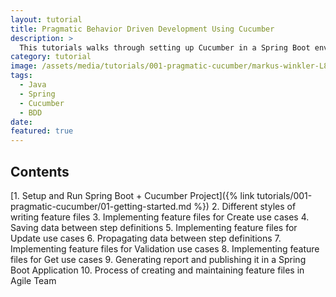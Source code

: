 ```yaml
---
layout: tutorial
title: Pragmatic Behavior Driven Development Using Cucumber
description: >
  This tutorials walks through setting up Cucumber in a Spring Boot environment, patterns to create feature files, reuse step definitions and become productive while doing BDD.
category: tutorial
image: /assets/media/tutorials/001-pragmatic-cucumber/markus-winkler-L8GbxVUQ-f0-unsplash.jpg
tags:
  - Java
  - Spring
  - Cucumber
  - BDD
date:
featured: true
---
```


## Contents

[1. Setup and Run Spring Boot + Cucumber Project]({% link tutorials/001-pragmatic-cucumber/01-getting-started.md %})
2. Different styles of writing feature files
3. Implementing feature files for Create use cases
4. Saving data between step definitions
5. Implementing feature files for Update use cases
6. Propagating data between step definitions
7. Implementing feature files for Validation use cases
8. Implementing feature files for Get use cases
9. Generating report and publishing it in a Spring Boot Application
10. Process of creating and maintaining feature files in Agile Team
